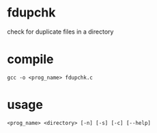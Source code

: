 # fdupchk
check for duplicate files in a directory

# compile
```
gcc -o <prog_name> fdupchk.c
```

# usage
```
<prog_name> <directory> [-n] [-s] [-c] [--help]
```
